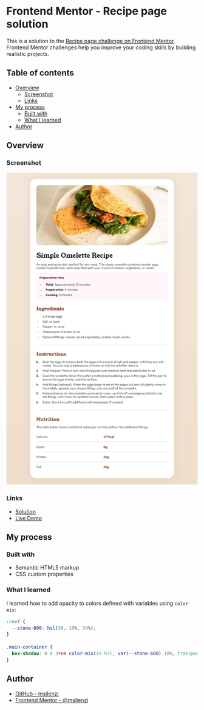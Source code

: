 # Frontend Mentor - Recipe page solution

This is a solution to the [Recipe page challenge on Frontend Mentor](https://www.frontendmentor.io/challenges/recipe-page-KiTsR8QQKm). Frontend Mentor challenges help you improve your coding skills by building realistic projects.

## Table of contents

- [Overview](#overview)
  - [Screenshot](#screenshot)
  - [Links](#links)
- [My process](#my-process)
  - [Built with](#built-with)
  - [What I learned](#what-i-learned)
- [Author](#author)

## Overview

### Screenshot

![Final result screenshot](./screenshot.png)

### Links

- [Solution](https://github.com/msilenzi/frontend-mentor-challenges/tree/main/01-recipe-page)
- [Live Demo](https://msilenzi.github.io/frontend-mentor-challenges/01-recipe-page)

## My process

### Built with

- Semantic HTML5 markup
- CSS custom properties

### What I learned

I learned how to add opacity to colors defined with variables using `color-mix`:

```css
:root {
  --stone-600: hsl(30, 10%, 34%);
}

.main-container {
  box-shadow: 0 0 3rem color-mix(in hsl, var(--stone-600) 10%, transparent);
}
```

## Author

- [GitHub - msilenzi](https://github.com/msilenzi/)
- [Frontend Mentor - @msilenzi](https://www.frontendmentor.io/profile/msilenzi)
